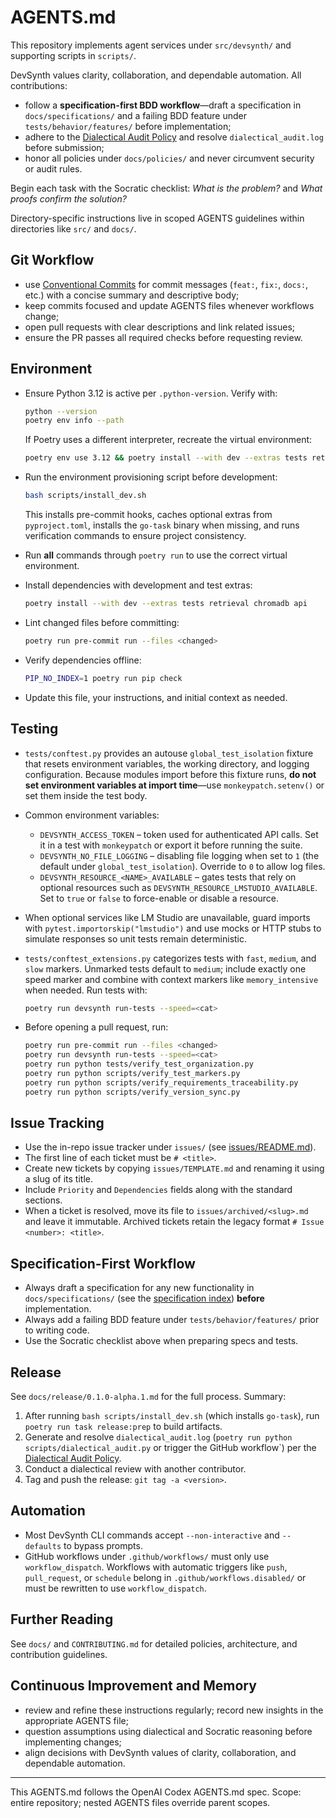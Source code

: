# AGENTS.md

This repository implements agent services under `src/devsynth/` and supporting scripts in `scripts/`.

DevSynth values clarity, collaboration, and dependable automation. All contributions:

- follow a **specification-first BDD workflow**—draft a specification in `docs/specifications/` and a failing BDD feature under `tests/behavior/features/` before implementation;
- adhere to the [Dialectical Audit Policy](docs/policies/dialectical_audit.md) and resolve `dialectical_audit.log` before submission;
- honor all policies under `docs/policies/` and never circumvent security or audit rules.

Begin each task with the Socratic checklist: *What is the problem?* and *What proofs confirm the solution?*

Directory-specific instructions live in scoped AGENTS guidelines within directories like `src/` and `docs/`.

## Git Workflow

- use [Conventional Commits](https://www.conventionalcommits.org/) for commit messages (`feat:`, `fix:`, `docs:`, etc.) with a concise summary and descriptive body;
- keep commits focused and update AGENTS files whenever workflows change;
- open pull requests with clear descriptions and link related issues;
- ensure the PR passes all required checks before requesting review.

## Environment

- Ensure Python 3.12 is active per `.python-version`. Verify with:

  ```bash
  python --version
  poetry env info --path
  ```

  If Poetry uses a different interpreter, recreate the virtual environment:

  ```bash
  poetry env use 3.12 && poetry install --with dev --extras tests retrieval chromadb api
  ```

- Run the environment provisioning script before development:

  ```bash
  bash scripts/install_dev.sh
  ```
  This installs pre-commit hooks, caches optional extras from `pyproject.toml`, installs the `go-task` binary when missing, and runs verification commands to ensure project consistency.
- Run **all** commands through `poetry run` to use the correct virtual environment.
- Install dependencies with development and test extras:

  ```bash
  poetry install --with dev --extras tests retrieval chromadb api
  ```
- Lint changed files before committing:

  ```bash
  poetry run pre-commit run --files <changed>
  ```
- Verify dependencies offline:

  ```bash
  PIP_NO_INDEX=1 poetry run pip check
  ```
- Update this file, your instructions, and initial context as needed.

## Testing

- `tests/conftest.py` provides an autouse `global_test_isolation` fixture that resets environment variables, the working directory, and logging configuration. Because modules import before this fixture runs, **do not set environment variables at import time**—use `monkeypatch.setenv()` or set them inside the test body.
- Common environment variables:
  - `DEVSYNTH_ACCESS_TOKEN` – token used for authenticated API calls. Set it in a test with `monkeypatch` or export it before running the suite.
  - `DEVSYNTH_NO_FILE_LOGGING` – disabling file logging when set to `1` (the default under `global_test_isolation`). Override to `0` to allow log files.
  - `DEVSYNTH_RESOURCE_<NAME>_AVAILABLE` – gates tests that rely on optional resources such as `DEVSYNTH_RESOURCE_LMSTUDIO_AVAILABLE`. Set to `true` or `false` to force-enable or disable a resource.
- When optional services like LM Studio are unavailable, guard imports with `pytest.importorskip("lmstudio")` and use mocks or HTTP stubs to simulate responses so unit tests remain deterministic.
- `tests/conftest_extensions.py` categorizes tests with `fast`, `medium`, and `slow` markers. Unmarked tests default to `medium`; include exactly one speed marker and combine with context markers like `memory_intensive` when needed. Run tests with:

  ```bash
  poetry run devsynth run-tests --speed=<cat>
  ```

- Before opening a pull request, run:

  ```bash
  poetry run pre-commit run --files <changed>
  poetry run devsynth run-tests --speed=<cat>
  poetry run python tests/verify_test_organization.py
  poetry run python scripts/verify_test_markers.py
  poetry run python scripts/verify_requirements_traceability.py
  poetry run python scripts/verify_version_sync.py
  ```

## Issue Tracking

- Use the in-repo issue tracker under `issues/` (see [issues/README.md](issues/README.md)).
- The first line of each ticket must be `# <title>`.
- Create new tickets by copying `issues/TEMPLATE.md` and renaming it using a slug of its title.
- Include `Priority` and `Dependencies` fields along with the standard sections.
- When a ticket is resolved, move its file to `issues/archived/<slug>.md` and leave it immutable. Archived tickets retain the legacy format `# Issue <number>: <title>`.

## Specification-First Workflow

- Always draft a specification for any new functionality in `docs/specifications/` (see the [specification index](docs/specifications/index.md)) **before** implementation.
- Always add a failing BDD feature under `tests/behavior/features/` prior to writing code.
- Use the Socratic checklist above when preparing specs and tests.

## Release

See `docs/release/0.1.0-alpha.1.md` for the full process. Summary:

1. After running `bash scripts/install_dev.sh` (which installs `go-task`), run `poetry run task release:prep` to build artifacts.
2. Generate and resolve `dialectical_audit.log` (`poetry run python scripts/dialectical_audit.py` or trigger the GitHub workflow`) per the [Dialectical Audit Policy](docs/policies/dialectical_audit.md).
3. Conduct a dialectical review with another contributor.
4. Tag and push the release: `git tag -a <version>`.

## Automation

- Most DevSynth CLI commands accept `--non-interactive` and `--defaults` to bypass prompts.
- GitHub workflows under `.github/workflows/` must only use `workflow_dispatch`. Workflows with
  automatic triggers like `push`, `pull_request`, or `schedule` belong in `.github/workflows.disabled/`
  or must be rewritten to use `workflow_dispatch`.

## Further Reading

See `docs/` and `CONTRIBUTING.md` for detailed policies, architecture, and contribution guidelines.

## Continuous Improvement and Memory

- review and refine these instructions regularly; record new insights in the appropriate AGENTS file;
- question assumptions using dialectical and Socratic reasoning before implementing changes;
- align decisions with DevSynth values of clarity, collaboration, and dependable automation.

---

This AGENTS.md follows the OpenAI Codex AGENTS.md spec. Scope: entire repository; nested AGENTS files override parent scopes.
